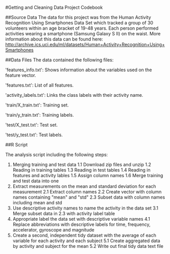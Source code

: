 #Getting and Cleaning Data Project Codebook

##Source Data
The data for this project was from the Human Activity Recognition Using Smartphones Data Set which tracked a group of 30 volunteers within an age bracket of 19-48 years. Each person performed activities wearing a smartphone (Samsung Galaxy S II) on the waist.
More information about this data can be found here: http://archive.ics.uci.edu/ml/datasets/Human+Activity+Recognition+Using+Smartphones

##Data Files
The data contained the following files:

'features_info.txt': Shows information about the variables used on the feature vector.

'features.txt': List of all features.

'activity_labels.txt': Links the class labels with their activity name.

'train/X_train.txt': Training set.

'train/y_train.txt': Training labels.

'test/X_test.txt': Test set.

'test/y_test.txt': Test labels.

##R Script

The analysis script including the following steps:

1. Merging training and test data
  1.1 Download zip files and unzip
  1.2 Reading in training tables
  1.3 Reading in test tables
  1.4 Reading in features and activity lables
  1.5 Assign column names
  1.6 Merge training and test data into one
2. Extract measurements on the mean and standard deviation for each measurement
  2.1 Extract column names
  2.2 Create vector with column names containing "mean" and "std"
  2.3 Subset data with column names including mean and std
3. Use descriptive activity names to name the activity in the data set 
  3.1 Merge subset data in 2.3 with activity label table
4. Appropriate label the data set with descriptive variable names
  4.1 Replace abbreviations with descriptive labels for time, frequency, accelerator, gyroscope and magnitude
5. Create a second, independent tidy dataset with the average of each variable for each activity and each subject
  5.1 Create aggregated data by activity and subject for the mean 
  5.2 Write out final tidy data text file
